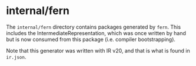 # internal/fern

The `internal/fern` directory contains packages generated by `fern`.
This includes the IntermediateRepresentation, which was once written
by hand but is now consumed from this package (i.e. compiler bootstrapping).

Note that this generator was written with IR v20, and that is what
is found in `ir.json`.
